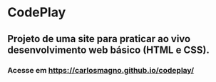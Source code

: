 # CodePlay
## Projeto de uma site para praticar ao vivo desenvolvimento web básico (HTML e CSS).
 
### Acesse em https://carlosmagno.github.io/codeplay/
